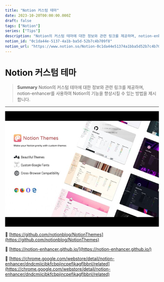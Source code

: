 ```yaml
---
title: "Notion 커스텀 테마"
date: 2023-10-20T00:00:00.000Z
draft: false
tags: ["Notion"]
series: ["Tips"]
description: "Notion의 커스텀 테마에 대한 정보와 관련 링크를 제공하며, notion-enhancer를 사용하여 Notion의 기능을 향상시킬 수 있는 방법을 제시합니다."
notion_id: "0c1da44e-5137-4a1b-ba5d-52b7c4b709f8"
notion_url: "https://www.notion.so/Notion-0c1da44e51374a1bba5d52b7c4b709f8"
---
```


# Notion 커스텀 테마

> **Summary**
> Notion의 커스텀 테마에 대한 정보와 관련 링크를 제공하며, notion-enhancer를 사용하여 Notion의 기능을 향상시킬 수 있는 방법을 제시합니다.

---

![Image](image_ac822ff9a118.png)

🔗 [https://github.com/notionblog/NotionThemes](https://github.com/notionblog/NotionThemes)

🔗 [https://notion-enhancer.github.io/](https://notion-enhancer.github.io/)

🔗 [https://chrome.google.com/webstore/detail/notion-enhancer/dndcmiicjbkfcbpjincpefjkagflbbnl/related](https://chrome.google.com/webstore/detail/notion-enhancer/dndcmiicjbkfcbpjincpefjkagflbbnl/related)

